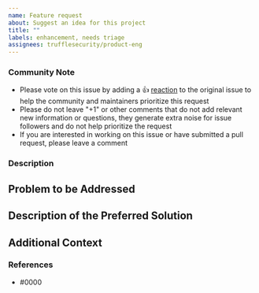 ```yaml
---
name: Feature request
about: Suggest an idea for this project
title: ""
labels: enhancement, needs triage
assignees: trufflesecurity/product-eng
---
```


### Community Note

* Please vote on this issue by adding a 👍 [reaction](https://blog.github.com/2016-03-10-add-reactions-to-pull-requests-issues-and-comments/) to the original issue to help the community and maintainers prioritize this request
* Please do not leave "+1" or other comments that do not add relevant new information or questions, they generate extra noise for issue followers and do not help prioritize the request
* If you are interested in working on this issue or have submitted a pull request, please leave a comment

### Description

<!--- Please leave a helpful description of the feature request here. --->

## Problem to be Addressed
<!--- A clear and concise description of what the problem is. Ex. I'm always frustrated when [...] --->

## Description of the Preferred Solution
<!--- A clear and concise description of what you want to happen. What 
information may be required and what would be the preferred way to provide it? 
What should the output include? --->

## Additional Context
<!--- Add any other context or screenshots about the feature request here. --->

### References

<!---
Information about referencing Github Issues: https://help.github.com/articles/basic-writing-and-formatting-syntax/#referencing-issues-and-pull-requests

Are there any other GitHub issues (open or closed) or pull requests that should be linked here? Vendor blog posts or documentation? For example:
--->

* #0000
